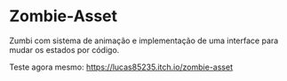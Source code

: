 # Zombie-Asset

Zumbi com sistema de animação e implementação de uma interface para mudar os estados por código.

Teste agora mesmo: https://lucas85235.itch.io/zombie-asset